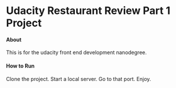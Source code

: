 # Udacity Restaurant Review Part 1 Project 

#### About
This is for the udacity front end development nanodegree. 
#### How to Run
Clone the project.
Start a local server.
Go to that port.
Enjoy.
